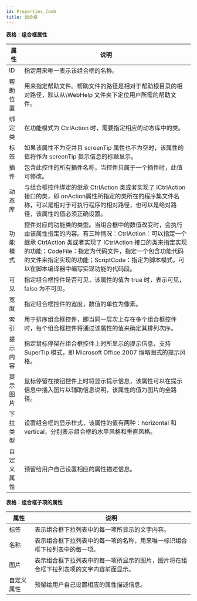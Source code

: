```yaml
---
id: Properties_Comb
title: 组合框
---
```

**表格：组合框属性**

属性 | 说明  
---|---  
ID | 指定用来唯一表示该组合框的名称。  
帮助位置 | 用来指定帮助文件。帮助文件的路径是相对于帮助根目录的相对路径，默认从\WebHelp 文件夹下定位用户所需的帮助文件。  
绑定类 | 在功能模式为 CtrlAction 时，需要指定相应的动态库中的类。  
标签 | 如果该属性不为空并且 screenTip 属性也不为空时，该属性的值将作为 screenTip 提示信息的标题显示。  
插件 | 包含此控件的所有插件名称，当控件只属于一个插件时，此值可修改。  
动态库 | 与组合框控件绑定的继承 CtrlAction 类或者实现了 ICtrlAction 接口的类，即 onAction属性所指定的类所在的程序集文件名称，可以是相对于可执行程序的相对路径，也可以是绝对路径，该属性的值必须正确设置。  
功能模式 | 控件对应的功能类的类型。当组合框中的数值改变时，会执行由该属性指定的内容。有三种情况：CtrlAction：可以指定一个继承 CtrlAction 类或者实现了 ICtrlAction 接口的类来指定实现的功能；CodeFile：指定为代码文件，指定一个包含功能代码的文件来指定实现的功能；ScriptCode：指定为脚本模式，可以在脚本编译器中编写实现功能的代码段。  
可见 | 指定组合框控件是否可见，该属性的值为 true 时，表示可见，false 为不可见。  
宽度 | 指定组合框控件的宽度，数值的单位为像素。  
索引 | 用于排序组合框控件，即当同一层次上存在多个组合框控件时，每个组合框控件将通过该属性的值来确定其排列次序。  
提示内容 | 指定鼠标停留在组合框控件上时所显示的提示信息，支持 SuperTip 模式，即 Microsoft Office 2007 缩略图式的提示风格。  
提示图片 | 鼠标停留在按钮控件上时将显示提示信息，该属性可以在提示信息中插入图片以辅助信息说明，该属性的值为图片的全路径。  
下拉类型 | 设置组合框的显示样式，该属性的值有两种：horizontal 和 vertical，分别表示组合框的水平风格和垂直风格。  
自定义属性 | 预留给用户自己设置相应的属性描述信息。  

**表格：组合框子项的属性**

属性 | 说明  
---|---  
标签 | 表示组合框下拉列表中的每一项所显示的文字内容。  
名称 | 表示组合框下拉列表中的每一项的名称，用来唯一标识组合框下拉列表中的每一项。  
图片 | 表示组合框下拉列表中的每一项所显示的图片，图片将在组合框下拉列表项的文字内容前面显示。  
自定义属性 | 预留给用户自己设置相应的属性描述信息。  

